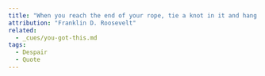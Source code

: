 ```yaml
---
title: "When you reach the end of your rope, tie a knot in it and hang on."
attribution: "Franklin D. Roosevelt"
related:
  - _cues/you-got-this.md
tags:
  - Despair
  - Quote
---
```

